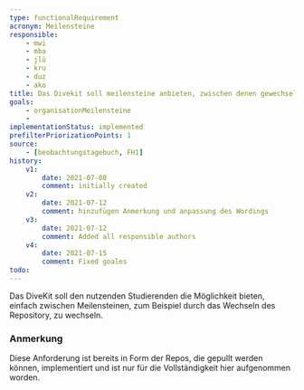 ```yaml
---
type: functionalRequirement
acronym: Meilensteine
responsible: 
    - mwi
    - mba
    - jlü
    - kru
    - duz
    - ako
title: Das Divekit soll meilensteine anbieten, zwischen denen gewechselt werden kann
goals: 
    - organisationMeilensteine
    -
implementationStatus: implemented
prefilterPriorizationPoints: 1
source:
    - [beobachtungstagebuch, FH1]
history:
    v1:
        date: 2021-07-08
        comment: initially created
    v2:
        date: 2021-07-12
        comment: hinzufügen Anmerkung und anpassung des Wordings
    v3:
        date: 2021-07-12
        comment: Added all responsible authors
    v4:
        date: 2021-07-15
        comment: Fixed goales
todo: 
---
```


Das DiveKit soll den nutzenden Studierenden die Möglichkeit bieten,
einfach zwischen Meilensteinen, zum Beispiel durch das Wechseln des Repository, zu wechseln.

### Anmerkung
Diese Anforderung ist bereits in Form der Repos, die gepullt werden können, implementiert und ist nur für die Vollständigkeit hier aufgenommen worden.
